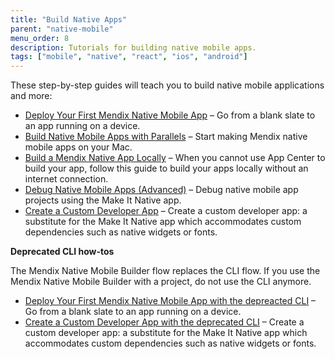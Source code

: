 ```yaml
---
title: "Build Native Apps"
parent: "native-mobile"
menu_order: 8
description: Tutorials for building native mobile apps.
tags: ["mobile", "native", "react", "ios", "android"]
---
```


These step-by-step guides will teach you to build native mobile applications and more:

- [Deploy Your First Mendix Native Mobile App](deploying-native-app) – Go from a blank slate to an app running on a device.
- [Build Native Mobile Apps with Parallels](using-mendix-studio-pro-on-a-mac) – Start making Mendix native mobile apps on your Mac.
- [Build a Mendix Native App Locally](native-build-locally) – When you cannot use App Center to build your app, follow this guide to build your apps locally without an internet connection.
- [Debug Native Mobile Apps (Advanced)](native-debug) – Debug native mobile app projects using the Make It Native app.
- [Create a Custom Developer App](how-to-devapps) – Create a custom developer app: a substitute for the Make It Native app which accommodates custom dependencies such as native widgets or fonts.

**Deprecated CLI how-tos**

The Mendix Native Mobile Builder flow replaces the CLI flow. If you use the Mendix Native Mobile Builder with a project, do not use the CLI anymore. 

- [Deploy Your First Mendix Native Mobile App with the depreacted CLI](deploying-native-app-cli) – Go from a blank slate to an app running on a device.
- [Create a Custom Developer App with the deprecated CLI](how-to-devapps-cli) – Create a custom developer app: a substitute for the Make It Native app which accommodates custom dependencies such as native widgets or fonts.
